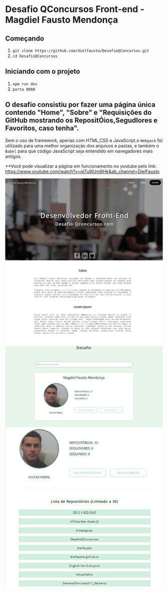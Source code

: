 # Desafio QConcursos Front-end - Magdiel Fausto Mendonça

## Começando
1. ``git clone https://github.com/dielfausto/DesafioQConcursos.git``
2. ``cd DesafioQConcursos``

## Iniciando com o projeto
1. ``npm run dev`` <br>
2. ``porta 8080`` <br>

## O desafio consistiu por fazer uma página única contendo "Home", "Sobre" e "Requisições do GitHub mostrando os RepositÓios,SegudIores e Favoritos, caso tenha". 

Sem o uso de framework, apenas com HTML,CSS e JavaScript.o `Webpack` foi utilizado para  uma melhor organização dos arquivos e pastas, e também o `Babel` para que código JavaScript seja entendido em navegadores mais antigos.

**Você pode visualizar a página em funcionamento no youtube pelo link:<a href="https://www.youtube.com/watch?v=ql7u9IUmBHk&ab_channel=DielFausto" target="_blank">
https://www.youtube.com/watch?v=ql7u9IUmBHk&ab_channel=DielFausto</a>

![homepage](https://github.com/dielfausto/DesafioQConcursos/blob/master/public/images/home.png)
![about](https://github.com/dielfausto/DesafioQConcursos/blob/master/public/images/about.png)
![desafio](https://github.com/dielfausto/DesafioQConcursos/blob/master/public/images/desafio.png)
![repositorios](https://github.com/dielfausto/DesafioQConcursos/blob/master/public/images/repositorios.png)
